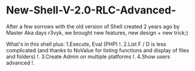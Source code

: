 New-Shell-V-2.0-RLC-Advanced-
=============================

After a few sorrows with the old version of Shell created 2 years ago by Master Aka days r3vyk, we brought new features, new design + new trick;)

What's in this shell plus:
1.Execute, Eval (PHP) !.
2.List F / D is less complicated (and thanks to NoValue for listing functions and display of files and folders) !.
3.Create Admin on multiple platforms !.
4.Show users advanced !.
